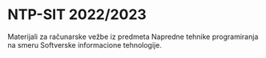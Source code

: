 # NTP-SIT 2022/2023

Materijali za računarske vežbe iz predmeta Napredne tehnike programiranja
na smeru Softverske informacione tehnologije.
